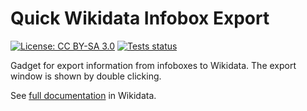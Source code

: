 # Quick Wikidata Infobox Export
[![License: CC BY-SA 3.0](https://img.shields.io/badge/License-CC%20BY--SA%203.0-lightgrey.svg)](https://creativecommons.org/licenses/by-sa/3.0/)
[![Tests status](https://github.com/putnik/infobox-export/workflows/tests/badge.svg)](https://github.com/putnik/infobox-export/actions/workflows/tests.yml)

Gadget for export information from infoboxes to Wikidata.
The export window is shown by double clicking.

See [full documentation](https://www.wikidata.org/wiki/Help:Infobox_export_gadget) in Wikidata.


